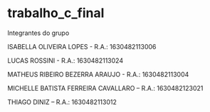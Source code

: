 # trabalho_c_final
Integrantes do grupo

ISABELLA OLIVEIRA LOPES - R.A.: 1630482113006 

LUCAS ROSSINI - R.A.: 1630482113024 

MATHEUS RIBEIRO BEZERRA ARAUJO - R.A.: 1630482113004 

MICHELLE BATISTA FERREIRA CAVALLARO – R.A.: 1630482123021 

THIAGO DINIZ – R.A.: 1630482113012
